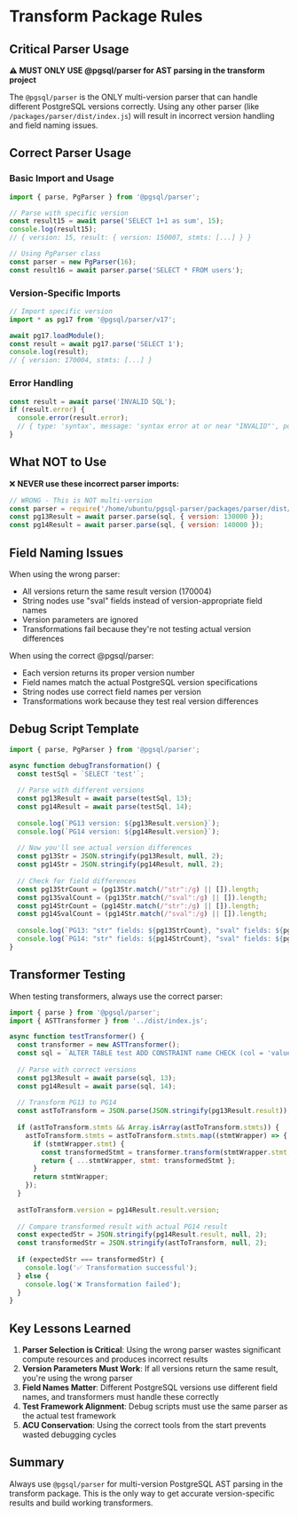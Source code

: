 # Transform Package Rules

## Critical Parser Usage

**⚠️ MUST ONLY USE @pgsql/parser for AST parsing in the transform project**

The `@pgsql/parser` is the ONLY multi-version parser that can handle different PostgreSQL versions correctly. Using any other parser (like `/packages/parser/dist/index.js`) will result in incorrect version handling and field naming issues.

## Correct Parser Usage

### Basic Import and Usage
```javascript
import { parse, PgParser } from '@pgsql/parser';

// Parse with specific version
const result15 = await parse('SELECT 1+1 as sum', 15);
console.log(result15);
// { version: 15, result: { version: 150007, stmts: [...] } }

// Using PgParser class
const parser = new PgParser(16);
const result16 = await parser.parse('SELECT * FROM users');
```

### Version-Specific Imports
```javascript
// Import specific version
import * as pg17 from '@pgsql/parser/v17';

await pg17.loadModule();
const result = await pg17.parse('SELECT 1');
console.log(result);
// { version: 170004, stmts: [...] }
```

### Error Handling
```javascript
const result = await parse('INVALID SQL');
if (result.error) {
  console.error(result.error);
  // { type: 'syntax', message: 'syntax error at or near "INVALID"', position: 0 }
}
```

## What NOT to Use

❌ **NEVER use these incorrect parser imports:**
```javascript
// WRONG - This is NOT multi-version
const parser = require('/home/ubuntu/pgsql-parser/packages/parser/dist/index.js');
const pg13Result = await parser.parse(sql, { version: 130000 });
const pg14Result = await parser.parse(sql, { version: 140000 });
```

## Field Naming Issues

When using the wrong parser:
- All versions return the same result version (170004)
- String nodes use "sval" fields instead of version-appropriate field names
- Version parameters are ignored
- Transformations fail because they're not testing actual version differences

When using the correct @pgsql/parser:
- Each version returns its proper version number
- Field names match the actual PostgreSQL version specifications
- String nodes use correct field names per version
- Transformations work because they test real version differences

## Debug Script Template

```javascript
import { parse, PgParser } from '@pgsql/parser';

async function debugTransformation() {
  const testSql = `SELECT 'test'`;
  
  // Parse with different versions
  const pg13Result = await parse(testSql, 13);
  const pg14Result = await parse(testSql, 14);
  
  console.log(`PG13 version: ${pg13Result.version}`);
  console.log(`PG14 version: ${pg14Result.version}`);
  
  // Now you'll see actual version differences
  const pg13Str = JSON.stringify(pg13Result, null, 2);
  const pg14Str = JSON.stringify(pg14Result, null, 2);
  
  // Check for field differences
  const pg13StrCount = (pg13Str.match(/"str":/g) || []).length;
  const pg13SvalCount = (pg13Str.match(/"sval":/g) || []).length;
  const pg14StrCount = (pg14Str.match(/"str":/g) || []).length;
  const pg14SvalCount = (pg14Str.match(/"sval":/g) || []).length;
  
  console.log(`PG13: "str" fields: ${pg13StrCount}, "sval" fields: ${pg13SvalCount}`);
  console.log(`PG14: "str" fields: ${pg14StrCount}, "sval" fields: ${pg14SvalCount}`);
}
```

## Transformer Testing

When testing transformers, always use the correct parser:

```javascript
import { parse } from '@pgsql/parser';
import { ASTTransformer } from '../dist/index.js';

async function testTransformer() {
  const transformer = new ASTTransformer();
  const sql = `ALTER TABLE test ADD CONSTRAINT name CHECK (col = 'value')`;
  
  // Parse with correct versions
  const pg13Result = await parse(sql, 13);
  const pg14Result = await parse(sql, 14);
  
  // Transform PG13 to PG14
  const astToTransform = JSON.parse(JSON.stringify(pg13Result.result));
  
  if (astToTransform.stmts && Array.isArray(astToTransform.stmts)) {
    astToTransform.stmts = astToTransform.stmts.map((stmtWrapper) => {
      if (stmtWrapper.stmt) {
        const transformedStmt = transformer.transform(stmtWrapper.stmt, 13, 14);
        return { ...stmtWrapper, stmt: transformedStmt };
      }
      return stmtWrapper;
    });
  }
  
  astToTransform.version = pg14Result.result.version;
  
  // Compare transformed result with actual PG14 result
  const expectedStr = JSON.stringify(pg14Result.result, null, 2);
  const transformedStr = JSON.stringify(astToTransform, null, 2);
  
  if (expectedStr === transformedStr) {
    console.log('✅ Transformation successful');
  } else {
    console.log('❌ Transformation failed');
  }
}
```

## Key Lessons Learned

1. **Parser Selection is Critical**: Using the wrong parser wastes significant compute resources and produces incorrect results
2. **Version Parameters Must Work**: If all versions return the same result, you're using the wrong parser
3. **Field Names Matter**: Different PostgreSQL versions use different field names, and transformers must handle these correctly
4. **Test Framework Alignment**: Debug scripts must use the same parser as the actual test framework
5. **ACU Conservation**: Using the correct tools from the start prevents wasted debugging cycles

## Summary

Always use `@pgsql/parser` for multi-version PostgreSQL AST parsing in the transform package. This is the only way to get accurate version-specific results and build working transformers.
